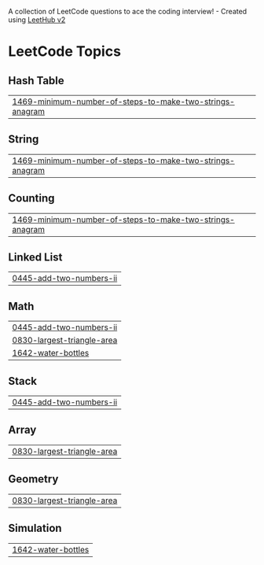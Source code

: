 A collection of LeetCode questions to ace the coding interview! - Created using [LeetHub v2](https://github.com/arunbhardwaj/LeetHub-2.0)
<!---LeetCode Topics Start-->
# LeetCode Topics
## Hash Table
|  |
| ------- |
| [1469-minimum-number-of-steps-to-make-two-strings-anagram](https://github.com/aniket-adhav/LeetCode-Practice/tree/master/1469-minimum-number-of-steps-to-make-two-strings-anagram) |
## String
|  |
| ------- |
| [1469-minimum-number-of-steps-to-make-two-strings-anagram](https://github.com/aniket-adhav/LeetCode-Practice/tree/master/1469-minimum-number-of-steps-to-make-two-strings-anagram) |
## Counting
|  |
| ------- |
| [1469-minimum-number-of-steps-to-make-two-strings-anagram](https://github.com/aniket-adhav/LeetCode-Practice/tree/master/1469-minimum-number-of-steps-to-make-two-strings-anagram) |
## Linked List
|  |
| ------- |
| [0445-add-two-numbers-ii](https://github.com/aniket-adhav/LeetCode-Practice/tree/master/0445-add-two-numbers-ii) |
## Math
|  |
| ------- |
| [0445-add-two-numbers-ii](https://github.com/aniket-adhav/LeetCode-Practice/tree/master/0445-add-two-numbers-ii) |
| [0830-largest-triangle-area](https://github.com/aniket-adhav/LeetCode-Practice/tree/master/0830-largest-triangle-area) |
| [1642-water-bottles](https://github.com/aniket-adhav/LeetCode-Practice/tree/master/1642-water-bottles) |
## Stack
|  |
| ------- |
| [0445-add-two-numbers-ii](https://github.com/aniket-adhav/LeetCode-Practice/tree/master/0445-add-two-numbers-ii) |
## Array
|  |
| ------- |
| [0830-largest-triangle-area](https://github.com/aniket-adhav/LeetCode-Practice/tree/master/0830-largest-triangle-area) |
## Geometry
|  |
| ------- |
| [0830-largest-triangle-area](https://github.com/aniket-adhav/LeetCode-Practice/tree/master/0830-largest-triangle-area) |
## Simulation
|  |
| ------- |
| [1642-water-bottles](https://github.com/aniket-adhav/LeetCode-Practice/tree/master/1642-water-bottles) |
<!---LeetCode Topics End-->